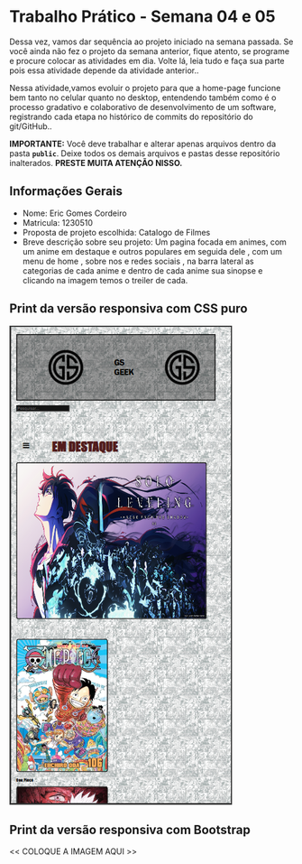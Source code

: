 # Trabalho Prático - Semana 04 e 05

Dessa vez, vamos dar sequência ao projeto iniciado na semana passada. Se você ainda não fez o projeto da semana anterior, fique atento, se programe e procure colocar as atividades em dia. Volte lá, leia tudo e faça sua parte pois essa atividade depende da atividade anterior..

Nessa atividade,vamos evoluir o projeto para que a home-page funcione bem tanto no celular quanto no desktop, entendendo também como é o processo gradativo e colaborativo de desenvolvimento de um software, registrando cada etapa no histórico de commits do repositório do git/GitHub..

**IMPORTANTE:** Você deve trabalhar e alterar apenas arquivos dentro da pasta **`public`**. Deixe todos os demais arquivos e pastas desse repositório inalterados. **PRESTE MUITA ATENÇÃO NISSO.**

## Informações Gerais

- Nome: Eric Gomes Cordeiro
- Matricula: 1230510
- Proposta de projeto escolhida: Catalogo de Filmes
- Breve descrição sobre seu projeto:
Um pagina focada em animes, com um anime em destaque e outros populares em seguida dele , com um menu de home , sobre nos e redes sociais , na barra lateral as categorias de cada anime e dentro de cada anime sua sinopse e clicando na imagem temos o treiler de cada.

## Print da versão responsiva com CSS puro

![alt text](<Captura de tela 2025-03-28 171700.png>)

## Print da versão responsiva com Bootstrap

<<  COLOQUE A IMAGEM AQUI >>
